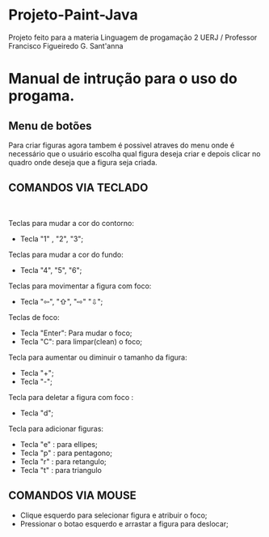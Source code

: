 # Projeto-Paint-Java
Projeto feito para a materia Linguagem de progamação 2 UERJ / Professor Francisco Figueiredo G. Sant'anna
##
<h1> Manual de intrução para o uso do progama. </h1>

 <h2> Menu de botões</h2>
    Para criar figuras agora tambem é possivel atraves do menu onde é necessário que o usuário escolha qual figura deseja criar e depois clicar no quadro onde deseja que a figura seja criada.
<br>
  <h2> COMANDOS VIA TECLADO </H2>
  <br>

  Teclas para mudar a cor do contorno: 

  <ul>
       <li> Tecla "1" , "2", "3"; </li>
  </ul>

  Teclas para mudar a cor do fundo: 

   <ul>
       <li> Tecla "4", "5", "6"; </li>
  </ul>

  Teclas para movimentar a figura com foco:

  <ul>
       <li>Tecla  "⇦", "⇧", "⇨" "⇩"; </li>
  </ul>

  Teclas de foco:

   <ul>
        <li>Tecla "Enter":  Para mudar o foco;</li>
        <li>Tecla "C": para limpar(clean) o foco;</li>
   </ul>

  Tecla para aumentar ou diminuir o tamanho da figura:

   <ul>
        <li>Tecla "+";</li>
        <li>Tecla "-";</li>
   </ul>

 Tecla para deletar a figura com foco :
 
 <ul>
  <li>Tecla "d";</li>
 </ul>
 
 Tecla para adicionar figuras:
 
  <ul> 
    <li>Tecla "e" : para ellipes;</li>
    <li>Tecla "p" : para pentagono;</li>
    <li>Tecla "r" : para retangulo;</li>
    <li>Tecla "t" : para triangulo</li>
  </ul>
  
<h2> COMANDOS VIA MOUSE </h2>
  <ul>
        <li>Clique esquerdo para selecionar figura e atribuir o foco;</li>
        <li>Pressionar o botao esquerdo e arrastar a figura para deslocar;</li>
  </ul>
